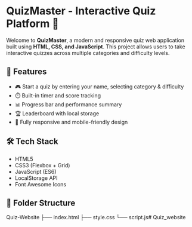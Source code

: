 # QuizMaster - Interactive Quiz Platform 🎯

Welcome to **QuizMaster**, a modern and responsive quiz web application built using **HTML, CSS, and JavaScript**. This project allows users to take interactive quizzes across multiple categories and difficulty levels.

## 🚀 Features

- 🎮 Start a quiz by entering your name, selecting category & difficulty
- ⏱️ Built-in timer and score tracking
- 📊 Progress bar and performance summary
- 🏆 Leaderboard with local storage
- 📱 Fully responsive and mobile-friendly design

## 🛠️ Tech Stack

- HTML5
- CSS3 (Flexbox + Grid)
- JavaScript (ES6)
- LocalStorage API
- Font Awesome Icons

## 📂 Folder Structure
Quiz-Website
├── index.html
├── style.css
└── script.js# Quiz_website
